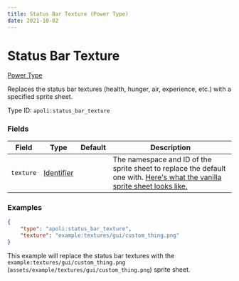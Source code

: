 ```yaml
---
title: Status Bar Texture (Power Type)
date: 2021-10-02
---
```


# Status Bar Texture

[Power Type](../power_types.md)

Replaces the status bar textures (health, hunger, air, experience, etc.) with a specified sprite sheet.

Type ID: `apoli:status_bar_texture`

### Fields

Field  | Type | Default | Description |
-------|------|---------|-------------
`texture` | [Identifier](../data_types/identifier.md) |         | The namespace and ID of the sprite sheet to replace the default one with. [Here's what the vanilla sprite sheet looks like.](https://raw.githubusercontent.com/misode/mcmeta/6d496b1a91476c4fdd45fdb093d0319141f9c109/assets/minecraft/textures/gui/icons.png)

### Examples

```json
{
	"type": "apoli:status_bar_texture",
	"texture": "example:textures/gui/custom_thing.png"
}
```

This example will replace the status bar textures with the `example:textures/gui/custom_thing.png` (`assets/example/textures/gui/custom_thing.png`) sprite sheet.
